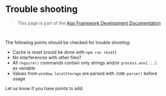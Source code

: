# Trouble shooting

> This page is part of the [App Framework Development Documentation](../DEVELOPMENT.md)

<br />

The following points should be checked for trouble shooting:

- Cache is reset (could be done with `npm run reset`)
- No interferences with other files?
- All `require()` commands contain only strings and/or `process.env[...]` as variable
- Values from `window.localStorage` are parsed with `JSON.parse()` before usage

Let us know if you have points to add.
